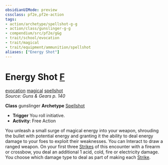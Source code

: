 ```yaml
---
obsidianUIMode: preview
cssclass: pf2e,pf2e-action
tags:
- action/archetype/spellshot-g-g
- action/class/gunslinger-g-g
- compendium/src/pf2e/g&g
- trait/school/evocation
- trait/magical
- trait/equipment/ammunition/spellshot
aliases: ["Energy Shot"]
---
```

# Energy Shot [F](chapter-9-playing-the-game.md#Actions "Free Action")
[evocation](evocation.md)  [magical](magical.md)  [spellshot](rules/traits/spellshot-g-g.md)  
*Source: Guns & Gears p. 140*  

**Class** gunslinger
**Archetype** [Spellshot](../../compendium/character/archetypes/spellshot-g-g.md)
- **Trigger** You roll initiative.
- **Activity**: Free Action

You unleash a small surge of magical energy into your weapon, shrouding the bullet with potential energy and granting it the ability to deal energy damage to your foes to exploit their weaknesses. You can Interact to draw a ranged weapon. On your first three [Strikes](strike.md) of this encounter with a firearm or crossbow, you deal an additional 1 acid, cold, fire or electricity damage. You choose which damage type to deal as part of making each [Strike](strike.md).